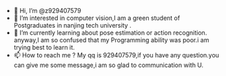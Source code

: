 - 👋 Hi, I’m @z929407579
- 👀 I’m interested in computer vision,I am a green student of Postgraduates in nanjing tech university .
- 🌱 I’m currently learning about pose estimation or action recognition. anyway,I am so confused that my Programming ability was poor.i am trying best to learn it.
- 📫 How to reach me ? My qq is 929407579,if you have any question.you can  give me some message,i am so glad to communication with U.

<!---
z929407579/z929407579 is a ✨ special ✨ repository because its `README.md` (this file) appears on your GitHub profile.
You can click the Preview link to take a look at your changes.
--->
